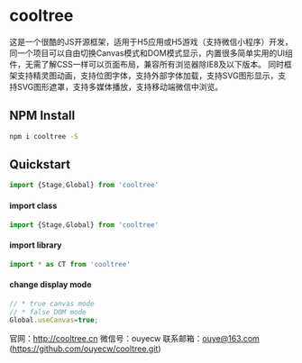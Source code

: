 # cooltree
这是一个很酷的JS开源框架，适用于H5应用或H5游戏（支持微信小程序）开发，同一个项目可以自由切换Canvas模式和DOM模式显示，内置很多简单实用的UI组件，无需了解CSS一样可以页面布局，兼容所有浏览器除IE8及以下版本。  同时框架支持精灵图动画，支持位图字体，支持外部字体加载，支持SVG图形显示，支持SVG图形遮罩，支持多媒体播放，支持移动端微信中浏览。   

## NPM Install

```sh
npm i cooltree -S
```

## Quickstart

```js
import {Stage,Global} from 'cooltree'
```

#### import class

```js
import {Stage,Global} from 'cooltree'
```

#### import library

```js
import * as CT from 'cooltree'
```

#### change display mode

```js
// * true canvas mode
// * false DOM mode
Global.useCanvas=true;
```

官网：http://cooltree.cn
微信号：ouyecw 
联系邮箱：ouye@163.com
(https://github.com/ouyecw/cooltree.git)
